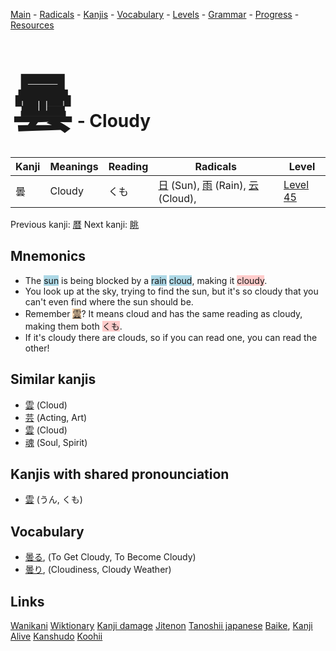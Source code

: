 <style> bigfont {font-size: 100px}</style>
[Main](../README.md) -
[Radicals](../radicals.md) -
[Kanjis](../kanjis.md) -
[Vocabulary](../vocabulary.md) -
[Levels](../levels.md) -
[Grammar](../grammar.md) - 
[Progress](../progress.md) -
[Resources](../resources.md)
# <bigfont> 曇</bigfont> - Cloudy 

| Kanji | Meanings | Reading | Radicals | Level |
| --- | --- | --- | --- | --- |
| 曇 | Cloudy | くも | [日](../radicals/日.md) (Sun), [雨](../radicals/雨.md) (Rain), [云](../radicals/云.md) (Cloud),  | [Level 45](../levels/wk_level45.md) |

Previous kanji: [暦](暦.md) Next kanji: [眺](眺.md) 

## Mnemonics
 * The <span style="background-color:#ADD8E6"> sun</span> is being blocked by a <span style="background-color:#ADD8E6"> rain</span> <span style="background-color:#ADD8E6"> cloud</span>, making it <span style="background-color:#ffcccb"> cloudy</span>.
* You look up at the sky, trying to find the sun, but it's so cloudy that you can't even find where the sun should be.
* Remember <span style="background-color:#fed8b1"> [雲](https://jisho.org/search/雲)</span>? It means cloud and has the same reading as cloudy, making them both <span style="background-color:#ffcccb"> くも</span>.
* If it's cloudy there are clouds, so if you can read one, you can read the other!


## Similar kanjis
 * [雲](雲.md) (Cloud)
* [芸](芸.md) (Acting, Art)
* [雲](雲.md) (Cloud)
* [魂](魂.md) (Soul, Spirit)



## Kanjis with shared pronounciation
 * [雲](雲.md) (うん, くも)



## Vocabulary
 * [曇る](../vocabulary/曇.md), (To Get Cloudy, To Become Cloudy)
* [曇り](../vocabulary/曇.md), (Cloudiness, Cloudy Weather)




## Links 


[Wanikani](https://www.wanikani.com/kanji/曇)
[Wiktionary](https://en.wiktionary.org/wiki/曇)
[Kanji damage](http://www.kanjidamage.com/kanji/search?utf8=✓&q=曇)
[Jitenon](https://jitenon.com/kanji/曇)
[Tanoshii japanese](https://www.tanoshiijapanese.com/dictionary/kanji.cfm?k=曇)
[Baike](https://baike.baidu.com/item/曇),
[Kanji Alive](https://app.kanjialive.com/曇)
[Kanshudo](https://www.kanshudo.com/searchmn?q=曇)
[Koohii](https://kanji.koohii.com/study/kanji/曇)
